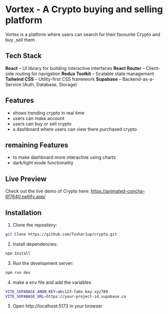 # Vortex - A Crypto buying and selling platform

Vortex is a platform where users can search for their favourite Crypto and buy ,sell them .

## Tech Stack

**React** – UI library for building interactive interfaces
**React Router** – Client-side routing for navigation
**Redux Toolkit** – Scalable state management
**Tailwind CSS** – Utility-first CSS framework
**Supabase** – Backend-as-a-Service (Auth, Database, Storage)


## Features

-  shows trending crypto in real time
- users can make account
- users can buy or sell crypto
- a dashboard where users can view there purchased crypto 

## remaining Features
- to make dashboard more interactive using charts 
- dark/light mode functionality 


## Live Preview

Check out the live demo of Crypto here: https://animated-concha-6f7640.netlify.app/


## Installation

1. Clone the repository:

```bash
git Clone https://github.com/Tushar1up/crypto.git
```
2. Install dependencies:

```bash
npm Install
```
3. Run the development server:

```bash
npm run dev 
```

4. make a env file and add the variables  

```bash
VITE_SUPABASE_ANON_KEY=abc123-fake-key-xyz789
VITE_SUPABASE_URL=https://your-project-id.supabase.co
```
5. Open http://localhost:5173 in your browser
    